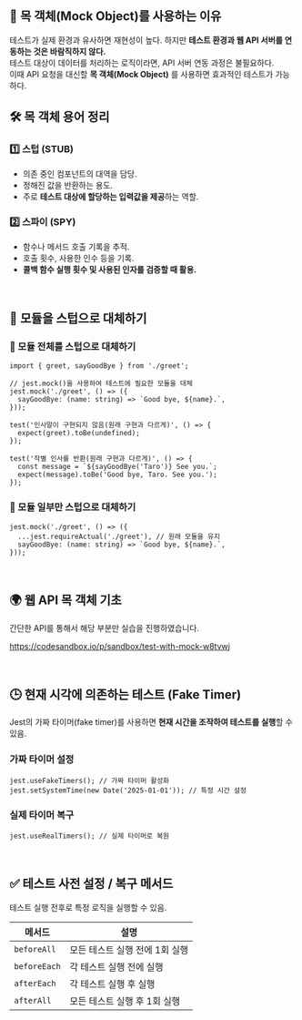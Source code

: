 ## 🎯 목 객체(Mock Object)를 사용하는 이유

테스트가 실제 환경과 유사하면 재현성이 높다. 하지만 **테스트 환경과 웹 API 서버를 연동하는 것은 바람직하지 않다.**  
테스트 대상이 데이터를 처리하는 로직이라면, API 서버 연동 과정은 불필요하다.  
이때 API 요청을 대신할 **목 객체(Mock Object)** 를 사용하면 효과적인 테스트가 가능하다.

## 🛠 목 객체 용어 정리

### 1️⃣ **스텁 (STUB)**

- 의존 중인 컴포넌트의 대역을 담당.
- 정해진 값을 반환하는 용도.
- 주로 **테스트 대상에 할당하는 입력값을 제공**하는 역할.

### 2️⃣ **스파이 (SPY)**

- 함수나 메서드 호출 기록을 추적.
- 호출 횟수, 사용한 인수 등을 기록.
- **콜백 함수 실행 횟수 및 사용된 인자를 검증할 때 활용.**

<br />

## 🎯 모듈을 스텁으로 대체하기

### 🎯 모듈 전체를 스텁으로 대체하기

```tsx
import { greet, sayGoodBye } from './greet';

// jest.mock()을 사용하여 테스트에 필요한 모듈을 대체
jest.mock('./greet', () => ({
  sayGoodBye: (name: string) => `Good bye, ${name}.`,
}));

test('인사말이 구현되지 않음(원래 구현과 다르게)', () => {
  expect(greet).toBe(undefined);
});

test('작별 인사를 반환(원래 구현과 다르게)', () => {
  const message = `${sayGoodBye('Taro')} See you.`;
  expect(message).toBe('Good bye, Taro. See you.');
});
```

### 🎯 모듈 일부만 스텁으로 대체하기

```tsx
jest.mock('./greet', () => ({
  ...jest.requireActual('./greet'), // 원래 모듈을 유지
  sayGoodBye: (name: string) => `Good bye, ${name}.`,
}));
```

<br />

## 🌍 웹 API 목 객체 기초

간단한 API를 통해서 해당 부분만 실습을 진행하였습니다.

https://codesandbox.io/p/sandbox/test-with-mock-w8tvwj

<br/>

## 🕒 현재 시각에 의존하는 테스트 (Fake Timer)

Jest의 가짜 타이머(fake timer)를 사용하면 **현재 시간을 조작하여 테스트를 실행**할 수 있음.

### **가짜 타이머 설정**

```tsx
jest.useFakeTimers(); // 가짜 타이머 활성화
jest.setSystemTime(new Date('2025-01-01')); // 특정 시간 설정
```

### **실제 타이머 복구**

```tsx
jest.useRealTimers(); // 실제 타이머로 복원
```

<br/>

## ✅ **테스트 사전 설정 / 복구 메서드**

테스트 실행 전후로 특정 로직을 실행할 수 있음.

| 메서드       | 설명                           |
| ------------ | ------------------------------ |
| `beforeAll`  | 모든 테스트 실행 전에 1회 실행 |
| `beforeEach` | 각 테스트 실행 전에 실행       |
| `afterEach`  | 각 테스트 실행 후 실행         |
| `afterAll`   | 모든 테스트 실행 후 1회 실행   |
